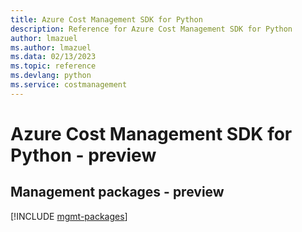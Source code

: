 ```yaml
---
title: Azure Cost Management SDK for Python
description: Reference for Azure Cost Management SDK for Python
author: lmazuel
ms.author: lmazuel
ms.data: 02/13/2023
ms.topic: reference
ms.devlang: python
ms.service: costmanagement
---
```

# Azure Cost Management SDK for Python - preview

## Management packages - preview
[!INCLUDE [mgmt-packages](cost-management-mgmt-index.md)]
